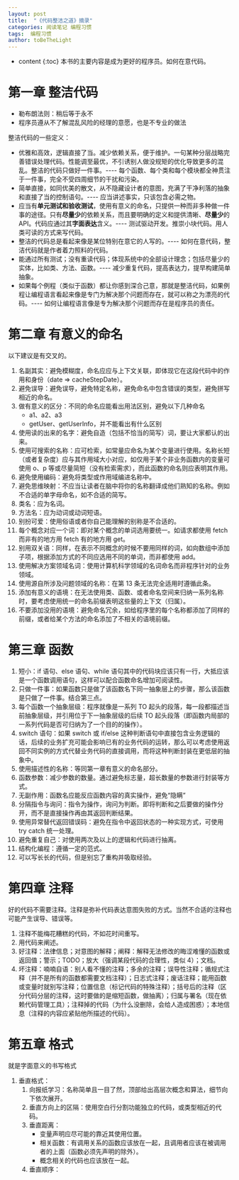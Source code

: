 ```yaml
---
layout: post
title:  "《代码整洁之道》摘录"
categories: 阅读笔记 编程习惯
tags:  编程习惯
author: toBeTheLight
---
```


* content
{:toc}
本书的主要内容是成为更好的程序员。如何在意代码。




# 第一章 整洁代码

* 勒布朗法则：稍后等于永不
* 程序员遵从不了解混乱风险的经理的意愿，也是不专业的做法

整洁代码的一些定义：

* 优雅和高效，逻辑直接了当。减少依赖关系，便于维护。一句某种分层战略完善错误处理代码。性能调至最优，不引诱别人做没规矩的优化导致更多的混乱。整洁的代码只做好一件事。---- 每个函数、每个类和每个模块都全神贯注于一件事，完全不受四周细节的干扰和污染。
* 简单直接，如同优美的散文，从不隐藏设计者的意图，充满了干净利落的抽象和直接了当的控制语句。---- 应当讲述事实，只该包含必需之物。
* 应当有**单元测试和验收测试**，使用有意义的命名，只提供一种而非多种做一件事的途径。只有**尽量少**的依赖关系，而且要明确的定义和提供清晰、**尽量少**的API。代码应通过其**字面表达**含义。---- 测试驱动开发。推崇小块代码。用人类可读的方式来写代码。
* 整洁的代码总是看起来像是某位特别在意它的人写的。---- 如何在意代码，整洁代码就是作者着力照料的代码。
* 能通过所有测试；没有重读代码；体现系统中的全部设计理念；包括尽量少的实体，比如类、方法、函数。---- 减少重复代码，提高表达力，提早构建简单抽象。
* 如果每个例程（类似于函数）都让你感到深合己意，那就是整洁代码，如果例程让编程语言看起来像是专门为解决那个问题而存在，就可以称之为漂亮的代码。---- 如何让编程语言像是专为解决那个问题而存在是程序员的责任。

# 第二章 有意义的命名

以下建议是有交叉的。

1. 名副其实：避免模糊度，命名应应与上下文关联，即体现它在这段代码中的作用和身份（date => cacheStepDate）。
2. 避免误导：避免误导，避免特定名称，避免命名中包含错误的类型，避免拼写相近的命名。
3. 做有意义的区分：不同的命名应能看出用法区别，避免以下几种命名
    * a1、a2、a3
    * getUser、getUserInfo，并不能看出有什么区别
4. 使用读的出来的名字：避免自造（包括不恰当的简写）词，要让大家都认的出来。
5. 使用可搜索的名称：应可检索，如常量应命名为某个变量进行使用。名称长短（或者复杂度）应与其作用域大小对应，如仅用于某个非业务函数内的变量可使用 o、p 等或尽量简短（没有检索需求），而此函数的命名则应表明其作用。
6. 避免使用编码：避免将类型或作用域编进名称中。
7. 避免思维映射：不应当让读者在脑中将你的名称翻译成他们熟知的名称。例如不合适的单字母命名，如不合适的简写。
8. 类名：应为名词。
9. 方法名：应为动词或动词短语。
10. 别扮可爱：使用俗语或者你自己能理解的别称是不合适的。
11. 每个概念对应一个词：即对某个概念的单词选用要统一。如请求都使用 fetch 而非有的地方用 fetch 有的地方用 get。
12. 别用双关语：同样，在表示不同概念的时候不要用同样的词，如向数组中添加子项，根据添加方式的不同应选用不同的单词，而非都使用 add。
13. 使用解决方案领域名词：使用计算机科学领域的名词命名而非程序针对的业务领域。
14. 使用源自所涉及问题领域的名称：在第 13 条无法完全适用时遵循此条。
15. 添加有意义的语境：在无法使用类、函数、或者命名空间来归纳一系列名称时，要考虑使用统一的命名前缀表明这些量的上下文（归属）。
16. 不要添加没用的语境：避免命名冗余，如给程序里的每个名称都添加了同样的前缀，或者给某个方法的命名添加了不相关的语境前缀。

# 第三章 函数

1. 短小：if 语句、else 语句、while 语句其中的代码块应该只有一行，大抵应该是一个函数调用语句，这样可以配合函数命名增加可阅读性。
2. 只做一件事：如果函数只是做了该函数名下同一抽象层上的步骤，那么该函数是只做了一件事。结合第三点。
3. 每个函数一个抽象层级：程序就像是一系列 TO 起头的段落，每一段都描述当前抽象层级，并引用位于下一抽象层级的后续 TO 起头段落（即函数内局部的一系列代码是否可归纳为了一个目的的操作）。
4. switch 语句：如果 switch 或 if/else 这种判断语句中直接包含业务逻辑的话，后续的业务扩充可能会影响已有的业务代码的运转，那么可以考虑使用返回不同实例的方式代替业务代码的直接调用，而将这种判断封装在更低层的抽象中。
5. 使用描述性的名称：等同第一章有意义的命名部分。
6. 函数参数：减少参数的数量。通过避免标志量，超长数量的参数进行封装等方式。
7. 无副作用：函数名应能反应函数内容的真实操作，避免“隐瞒”
8. 分隔指令与询问：指令为操作，询问为判断。即将判断和之后要做的操作分开，而不是直接操作再由其返回判断结果。
9. 使用异常替代返回错误码：避免在指令中返回状态的一种实现方式，可使用 try catch 统一处理。
10. 避免重复自己：对使用两次及以上的逻辑和代码进行抽离。
11. 结构化编程：遵循一定的范式。
12. 可以写长长的代码，但是别忘了重构并吸取经验。

# 第四章 注释

好的代码不需要注释。注释是弥补代码表达意图失败的方式。当然不合适的注释也可能产生误导、错误等。

1. 注释不能梅花糟糕的代码，不如花时间重写。
2. 用代码来阐述。
3. 好注释：法律信息；对意图的解释；阐释：解释无法修改的晦涩难懂的函数或返回值；警示；TODO；放大（强调某段代码的合理性，类似 4）；文档。
4. 坏注释：喃喃自语：别人看不懂的注释；多余的注释；误导性注释；循规式注释（并不是所有的函数都需要文档注释）；日志式注释；废话注释；能用函数或变量时就别写注释；位置信息（标记代码的特殊注释）；括号后的注释（区分代码分层的注释，这时要做的是缩短函数，做抽离）；归属与署名（现在依赖代码管理工具）；注释掉的代码（为什么没删除，会给人造成困惑）；本地信息（注释的内容应紧贴他所描述的代码）。

# 第五章 格式

就是字面意义的书写格式

1. 垂直格式：
    1. 向报纸学习：名称简单且一目了然，顶部给出高层次概念和算法，细节向下依次展开。
    2. 垂直方向上的区隔：使用空白行分割功能独立的代码，或类型相近的代码。
    3. 垂直距离：
        * 变量声明应尽可能的靠近其使用位置。
        * 相关函数：有调用关系的函数应该放在一起，且调用者应该在被调用者的上面（函数必须先声明的除外）。
        * 概念相关的代码也应该放在一起。
    4. 垂直顺序：
